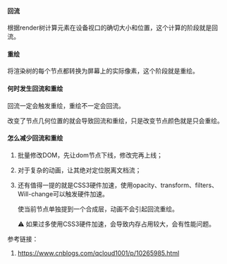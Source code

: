 #### 回流

根据render树计算元素在设备视口的确切大小和位置，这个计算的阶段就是回流。



#### 重绘

将渲染树的每个节点都转换为屏幕上的实际像素，这个阶段就是重绘。



#### 何时发生回流和重绘

回流一定会触发重绘，重绘不一定会回流。

改变了节点几何位置的就会导致回流和重绘，只是改变节点颜色就是只会重绘。



#### 怎么减少回流和重绘

1. 批量修改DOM，先让dom节点下线，修改完再上线；

2. 对于复杂的动画，让其绝对定位脱离文档流；

3. 还有值得一提的就是CSS3硬件加速，使用opacity、transform、filters、Will-change可以触发硬件加速。

   使当前节点单独提到一个合成层，动画不会引起回流重绘。

   ⚠️ 如果过多使用CSS3硬件加速，会导致内存占用较大，会有性能问题。



参考链接：

1. https://www.cnblogs.com/qcloud1001/p/10265985.html